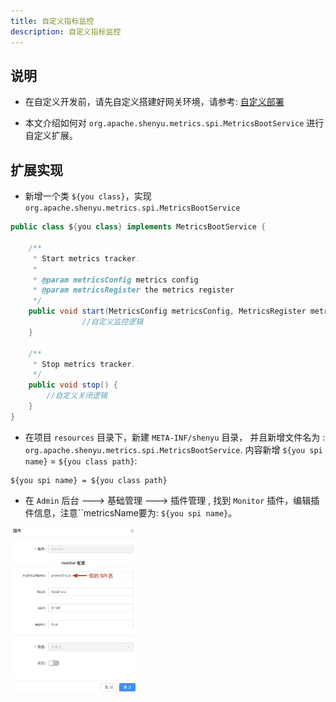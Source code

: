 ```yaml
---
title: 自定义指标监控
description: 自定义指标监控
---
```



## 说明

* 在自定义开发前，请先自定义搭建好网关环境，请参考: [自定义部署](../../deployment/deployment-custom)

* 本文介绍如何对 `org.apache.shenyu.metrics.spi.MetricsBootService` 进行自定义扩展。

## 扩展实现

* 新增一个类 `${you class}`，实现 `org.apache.shenyu.metrics.spi.MetricsBootService`

```java
public class ${you class} implements MetricsBootService {
   
   	/**
     * Start metrics tracker.
     *
     * @param metricsConfig metrics config
     * @param metricsRegister the metrics register
     */
    public void start(MetricsConfig metricsConfig, MetricsRegister metricsRegister){
				//自定义监控逻辑
    }
    
    /**
     * Stop metrics tracker.
     */
    public void stop() {
      	//自定义关闭逻辑
    }
}
```

* 在项目 `resources` 目录下，新建 `META-INF/shenyu` 目录， 并且新增文件名为 : `org.apache.shenyu.metrics.spi.MetricsBootService`.
内容新增 `${you spi name}` = `${you class path}`:

```
${you spi name} = ${you class path}
```

* 在 `Admin` 后台 ---> 基础管理 ---> 插件管理 ,  找到 `Monitor` 插件，编辑插件信息，注意``metricsName要为: `${you spi name}`。
<img src="/static/img/shenyu/custom/custom-metrics-monitor-zh.jpg" width="40%" height="30%" />









